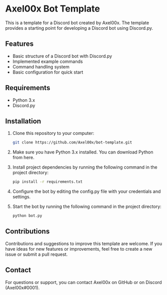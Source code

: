 # Axel00x Bot Template

This is a template for a Discord bot created by Axel00x. The template provides a starting point for developing a Discord bot using Discord.py.

## Features

- Basic structure of a Discord bot with Discord.py
- Implemented example commands
- Command handling system
- Basic configuration for quick start

## Requirements

- Python 3.x
- Discord.py

## Installation

1. Clone this repository to your computer:

   ```bash
   git clone https://github.com/Axel00x/bot-template.git
   ```
2. Make sure you have Python 3.x installed. You can download Python from here.
3. Install project dependencies by running the following command in the project directory:
   
     ```bash
     pip install -r requirements.txt
     ```
5. Configure the bot by editing the config.py file with your credentials and settings.
6. Start the bot by running the following command in the project directory:
   
     ```bash
     python bot.py
     ```
## Contributions
Contributions and suggestions to improve this template are welcome. If you have ideas for new features or improvements, feel free to create a new issue or submit a pull request.

## Contact
For questions or support, you can contact Axel00x on GitHub or on Discord (Axel00x#0001).
